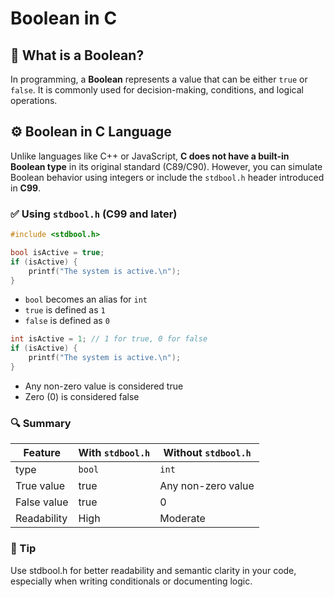 # Boolean in C

## 🧠 What is a Boolean?

In programming, a **Boolean** represents a value that can be either `true` or `false`. It is commonly used for decision-making, conditions, and logical operations.

## ⚙️ Boolean in C Language

Unlike languages like C++ or JavaScript, **C does not have a built-in Boolean type** in its original standard (C89/C90). However, you can simulate Boolean behavior using integers or include the `stdbool.h` header introduced in **C99**.

### ✅ Using `stdbool.h` (C99 and later)

```c
#include <stdbool.h>

bool isActive = true;
if (isActive) {
    printf("The system is active.\n");
}
```
- `bool` becomes an alias for 	`int`
- `true` is defined as `1`
- `false` is defined as `0`
```c
int isActive = 1; // 1 for true, 0 for false
if (isActive) {
    printf("The system is active.\n");
}
```
- Any non-zero value is considered true
- Zero (0) is considered false

### 🔍 Summary
| Feature |With  `stdbool.h` |Without `stdbool.h` | 
|---|---|---|
|type|`bool`|`int`|
| True value | true  | Any non-zero value | 
| False value | true |  0| 
| Readability | High | Moderate | 
 

### 📌 Tip
Use stdbool.h for better readability and semantic clarity in your code, especially when writing conditionals or documenting logic.






